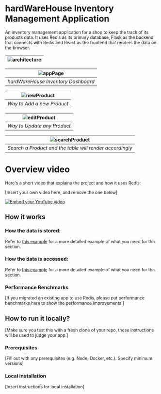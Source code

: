 # hardWareHouse Inventory Management Application

An inventory management application for a shop to keep the track of its products data. It uses Redis as its primary database, Flask as the backend that connects with Redis and React as the frontend that renders the data on the browser.

| ![architecture](https://user-images.githubusercontent.com/48170643/183287691-e1d6f7c1-59b4-4dfc-a289-a8804d98410f.png) |
|:--:|

| ![appPage](https://user-images.githubusercontent.com/48170643/183287720-2631aeeb-e3f8-40a5-aeea-bb0b41feba84.JPG) |
|:--:|
| *hardWareHouse Inventory Dashboard* |

| ![newProduct](https://user-images.githubusercontent.com/48170643/183287718-b986896f-8bd0-4c2b-a24a-92250b6561b4.JPG) |
|:--:|
| *Way to Add a new Product* |

| ![editProduct](https://user-images.githubusercontent.com/48170643/183287721-af856e0a-9e44-4cbf-81ba-9448d1048621.JPG) |
|:--:|
| *Way to Update any Product* |

| ![searchProduct](https://user-images.githubusercontent.com/48170643/183287779-cf23fc53-c7ed-46d2-a47c-360715bddbdb.JPG) |
|:--:|
| *Search a Product and the table will render accordingly* |

# Overview video

Here's a short video that explains the project and how it uses Redis:

[Insert your own video here, and remove the one below]

[![Embed your YouTube video](https://i.ytimg.com/vi/vyxdC1qK4NE/maxresdefault.jpg)](https://www.youtube.com/watch?v=vyxdC1qK4NE)

## How it works

### How the data is stored:

Refer to [this example](https://github.com/redis-developer/basic-analytics-dashboard-redis-bitmaps-nodejs#how-the-data-is-stored) for a more detailed example of what you need for this section.

### How the data is accessed:

Refer to [this example](https://github.com/redis-developer/basic-analytics-dashboard-redis-bitmaps-nodejs#how-the-data-is-accessed) for a more detailed example of what you need for this section.

### Performance Benchmarks

[If you migrated an existing app to use Redis, please put performance benchmarks here to show the performance improvements.]

## How to run it locally?

[Make sure you test this with a fresh clone of your repo, these instructions will be used to judge your app.]

### Prerequisites

[Fill out with any prerequisites (e.g. Node, Docker, etc.). Specify minimum versions]

### Local installation

[Insert instructions for local installation]


